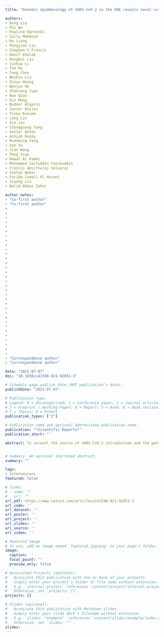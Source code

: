 ```yaml
---
title: "Genomic epidemiology of SARS-CoV-2 in the UAE reveals novel virus mutation, patterns of co-infection and tissue specific host immune response"

authors:
- Rong Liu
- Pei Wu
- Pauline Ogrodzki
- Sally Mahmoud
- Ke Liang
- Pengjuan Liu
- Stephen S Francis
- Hanif Khalak
- Denghui Liu
- Junhua Li
- Tao Ma
- Fang Chen
- Weibin Liu
- Xinyu Huang
- Wenjun He
- Zhaorong Yuan
- Nan Qiao
- Xin Meng
- Budoor Alqarni
- Javier Quilez
- Vinay Kusuma
- Long Lin
- Xin Jin
- Chongguang Yang
- Xavier Anton
- Ashish Koshy
- Huanming Yang
- Xun Xu
- Jian Wang
- Peng Xiao
- Nawal Al Kaabi
- Mohammed Saifuddin Fasihuddin
- Francis Amirtharaj Selvaraj
- Stefan Weber
- Farida Ismail Al Hosani
- Siyang Liu
- Walid Abbas Zaher

author_notes:
- "Co-first author"
- "Co-first author"
-
-
-
-
-
-
-
-
-
-
-
-
-
-
-
-
-
-
-
-
-
-
-
-
-
-
-
-
-
-
-
-
-
- "Correspondence author"
- "Correspondence author"

date: "2021-07-07"
doi: "10.1038/s41598-021-92851-3"

# Schedule page publish date (NOT publication's date).
publishDate: "2021-07-07"

# Publication type.
# Legend: 0 = Uncategorized; 1 = Conference paper; 2 = Journal article;
# 3 = Preprint / Working Paper; 4 = Report; 5 = Book; 6 = Book section;
# 7 = Thesis; 8 = Patent
publication_types: ["2"]

# Publication name and optional abbreviated publication name.
publication: "*Scientific Reports*"
publication_short: ""

abstract: To unravel the source of SARS-CoV-2 introduction and the pattern of its spreading and evolution in the United Arab Emirates, we conducted meta-transcriptome sequencing of 1067 nasopharyngeal swab samples collected between May 9th and Jun 29th, 2020 during the first peak of the local COVID-19 epidemic. We identified global clade distribution and eleven novel genetic variants that were almost absent in the rest of the world and that defined five subclades specific to the UAE viral population. Cross-settlement human-to-human transmission was related to the local business activity. Perhaps surprisingly, at least 5% of the population were co-infected by SARS-CoV-2 of multiple clades within the same host. We also discovered an enrichment of cytosine-to-uracil mutation among the viral population collected from the nasopharynx, that is different from the adenosine-to-inosine change previously reported in the bronchoalveolar lavage fluid samples and a previously unidentified upregulation of APOBEC4 expression in nasopharynx among infected patients, indicating the innate immune host response mediated by ADAR and APOBEC gene families could be tissue-specific. The genomic epidemiological and molecular biological knowledge reported here provides new insights for the SARS-CoV-2 evolution and transmission and points out future direction on host-pathogen interaction investigation.


# Summary. An optional shortened abstract.
summary: ""

tags:
- Interneurons
featured: false

# links:
# - name: ""
#   url: ""
url_pdf: https://www.nature.com/articles/s41598-021-92851-3
url_code: ''
url_dataset: ''
url_poster: ''
url_project: ''
url_slides: ''
url_source: ''
url_video: ''

# Featured image
# To use, add an image named `featured.jpg/png` to your page's folder. 
image:
  caption: ''
  focal_point: ""
  preview_only: false

# Associated Projects (optional).
#   Associate this publication with one or more of your projects.
#   Simply enter your project's folder or file name without extension.
#   E.g. `internal-project` references `content/project/internal-project/index.md`.
#   Otherwise, set `projects: []`.
projects: []

# Slides (optional).
#   Associate this publication with Markdown slides.
#   Simply enter your slide deck's filename without extension.
#   E.g. `slides: "example"` references `content/slides/example/index.md`.
#   Otherwise, set `slides: ""`.
slides:
---
```

